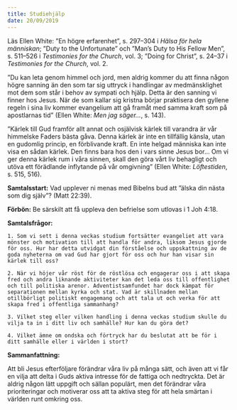 ```yaml
---
title: Studiehjälp 
date: 20/09/2019
---
```


Läs Ellen White: ”En högre erfarenhet”, s. 297–304 i _Hälsa för hela människan_; ”Duty to the Unfortunate” och ”Man’s Duty to His Fellow Men”, s. 511–526 i _Testimonies for the Church_, vol. 3; ”Doing for Christ”, s. 24–37 i _Testimonies for the Church_, vol. 2.

”Du kan leta genom himmel och jord, men aldrig kommer du att finna någon högre sanning än den som tar sig uttryck i handlingar av medmänsklighet mot dem som står i behov av sympati och hjälp. Detta är den sanning vi finner hos Jesus. När de som kallar sig kristna börjar praktisera den gyllene regeln i sina liv kommer evangelium att gå framåt med samma kraft som på apostlarnas tid” (Ellen White: _Men jag säger…_, s. 143).

”Kärlek till Gud framför allt annat och osjälvisk kärlek till varandra är vår himmelske Faders bästa gåva. Denna kärlek är inte en tillfällig känsla, utan en gudomlig princip, en förblivande kraft. En inte helgad människa kan inte visa en sådan kärlek. Den finns bara hos den i vars sinne Jesus bor… Om vi ger denna kärlek rum i våra sinnen, skall den göra vårt liv behagligt och utöva ett förädlande inflytande på vår omgivning” (Ellen White: _Löftestiden_, s. 515, 516). 

**Samtalsstart:** Vad upplever ni menas med Bibelns bud att ”älska din nästa som dig själv”? (Matt 22:39).

**Förbön:** Be särskilt att få uppleva den befrielse som utlovas i 1 Joh 4:18.

**Samtalsfrågor:**

`1. Som vi sett i denna veckas studium fortsätter evangeliet att vara mönster och motivation till att handla för andra, liksom Jesus gjorde för oss. Hur har detta utvidgat din förståelse och uppskattning av de goda nyheterna om vad Gud har gjort för oss och hur han visar sin kärlek till oss?`

`2. När vi höjer vår röst för de röstlösa och engagerar oss i att skapa fred och andra liknande aktiviteter kan det leda oss till offentlighet och till politiska arenor. Adventistsamfundet har dock kämpat för separationen mellan kyrka och stat. Vad är skillnaden mellan otillbörligt politiskt engagemang och att tala ut och verka för att skapa fred i offentliga sammanhang?`

`3. Vilket steg eller vilken handling i denna veckas studium skulle du vilja ta in i ditt liv och samhälle? Hur kan du göra det?`

`4. Vilket ämne om ondska och förtryck har du beslutat att be för i ditt samhälle eller i världen i stort?`

**Sammanfattning:**

Att bli Jesus efterföljare förändrar våra liv på många sätt, och även att vi får en vilja att delta i Guds aktiva intresse för de fattiga och nedtryckta. Det är aldrig någon lätt uppgift och sällan populärt, men det förändrar våra prioriteringar och motiverar oss att ta aktiva steg för att hela smärtan i världen runt omkring oss.